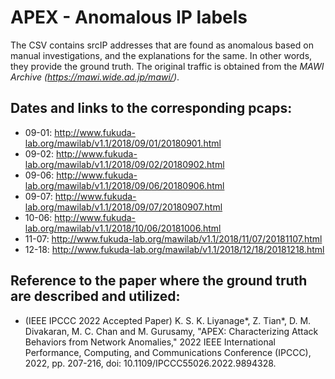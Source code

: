 # APEX - Anomalous IP labels
The CSV contains srcIP addresses that are found as anomalous based on manual investigations, and the explanations for the same. In other words, they provide the ground truth. The original traffic is obtained from the *MAWI Archive (https://mawi.wide.ad.jp/mawi/)*.

## Dates and links to the corresponding pcaps:
* 09-01: http://www.fukuda-lab.org/mawilab/v1.1/2018/09/01/20180901.html
* 09-02: http://www.fukuda-lab.org/mawilab/v1.1/2018/09/02/20180902.html
* 09-06: http://www.fukuda-lab.org/mawilab/v1.1/2018/09/06/20180906.html
* 09-07: http://www.fukuda-lab.org/mawilab/v1.1/2018/09/07/20180907.html
* 10-06: http://www.fukuda-lab.org/mawilab/v1.1/2018/10/06/20181006.html
* 11-07: http://www.fukuda-lab.org/mawilab/v1.1/2018/11/07/20181107.html
* 12-18: http://www.fukuda-lab.org/mawilab/v1.1/2018/12/18/20181218.html


## Reference to the paper where the ground truth are described and utilized:
* (IEEE IPCCC 2022 Accepted Paper) K. S. K. Liyanage*, Z. Tian*, D. M. Divakaran, M. C. Chan and M. Gurusamy, "APEX: Characterizing Attack Behaviors from Network Anomalies," 2022 IEEE International Performance, Computing, and Communications Conference (IPCCC), 2022, pp. 207-216, doi: 10.1109/IPCCC55026.2022.9894328.
